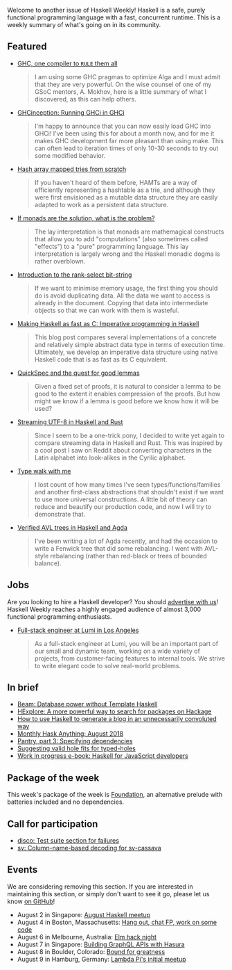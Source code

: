 Welcome to another issue of Haskell Weekly!
Haskell is a safe, purely functional programming language with a fast, concurrent runtime.
This is a weekly summary of what's going on in its community.

## Featured

-   [GHC, one compiler to `RULE` them all](https://blog.nyarlathotep.one/2018/07/ghc-one-compiler-to-rule-them-all/)

    > I am using some GHC pragmas to optimize Alga and I must admit that they are very powerful. On the wise counsel of one of my GSoC mentors, A. Mokhov, here is a little summary of what I discovered, as this can help others.

-   [GHCinception: Running GHCi in GHCi](http://mgsloan.com/posts/ghcinception/)

    > I'm happy to announce that you can now easily load GHC into GHCi! I've been using this for about a month now, and for me it makes GHC development far more pleasant than using make. This can often lead to iteration times of only 10-30 seconds to try out some modified behavior.

-   [Hash array mapped tries from scratch](https://vaibhavsagar.com/blog/2018/07/29/hamts-from-scratch/)

    > If you haven't heard of them before, HAMTs are a way of efficiently representing a hashtable as a trie, and although they were first envisioned as a mutable data structure they are easily adapted to work as a persistent data structure.

-   [If monads are the solution, what is the problem?](https://danghica.blogspot.com/2018/07/haskell-if-monads-are-solution-what-is.html)

    > The lay interpretation is that monads are mathemagical constructs that allow you to add "computations" (also sometimes called "effects") to a "pure" programming language. This lay interpretation is largely wrong and the Haskell monadic dogma is rather overblown.

-   [Introduction to the rank-select bit-string](https://haskell-works.github.io/posts/2018-08-01-introduction-to-rank-select-bit-string.html)

    > If we want to minimise memory usage, the first thing you should do is avoid duplicating data. All the data we want to access is already in the document. Copying that data into intermediate objects so that we can work with them is wasteful.

-   [Making Haskell as fast as C: Imperative programming in Haskell](https://deliquus.com/posts/2018-07-30-imperative-programming-in-haskell.html)

    > This blog post compares several implementations of a concrete and relatively simple abstract data type in terms of execution time. Ultimately, we develop an imperative data structure using native Haskell code that is as fast as its C equivalent.

-   [QuickSpec and the quest for good lemmas](https://dselsam.github.io/quickspec/)

    > Given a fixed set of proofs, it is natural to consider a lemma to be good to the extent it enables compression of the proofs. But how might we know if a lemma is good before we know how it will be used?

-   [Streaming UTF-8 in Haskell and Rust](https://www.fpcomplete.com/blog/2018/07/streaming-utf8-haskell-rust)

    > Since I seem to be a one-trick pony, I decided to write yet again to compare streaming data in Haskell and Rust. This was inspired by a cool post I saw on Reddit about converting characters in the Latin alphabet into look-alikes in the Cyrilic alphabet.

-   [Type walk with me](https://iokasimov.github.io/posts/2018/07/type-walk-with-me)

    > I lost count of how many times I've seen types/functions/families and another first-class abstractions that shouldn't exist if we want to use more universal constructions. A little bit of theory can reduce and beautify our production code, and now I will try to demonstrate that.

-   [Verified AVL trees in Haskell and Agda](https://doisinkidney.com/posts/2018-07-30-verified-avl.html)

    > I've been writing a lot of Agda recently, and had the occasion to write a Fenwick tree that did some rebalancing. I went with AVL-style rebalancing (rather than red-black or trees of bounded balance).

## Jobs

Are you looking to hire a Haskell developer?
You should [advertise with us](/advertising.html)!
Haskell Weekly reaches a highly engaged audience of almost 3,000 functional programming enthusiasts.

-   [Full-stack engineer at Lumi in Los Angeles](https://www.lumi.com/jobs/full-stack-engineer)

    > As a full-stack engineer at Lumi, you will be an important part of our small and dynamic team, working on a wide variety of projects, from customer-facing features to internal tools. We strive to write elegant code to solve real-world problems.

## In brief

-   [Beam: Database power without Template Haskell](https://mmhaskell.com/blog/2018/7/30/beam-database-power-without-template-haskell)
-   [HExplore: A more powerful way to search for packages on Hackage](https://np.reddit.com/r/haskell/comments/92xzre/hexplore_a_more_powerful_way_to_search_for/)
-   [How to use Haskell to generate a blog in an unnecessarily convoluted way](https://sulami.gitlab.io/posts/how-this-blog-is-made/)
-   [Monthly Hask Anything: August 2018](https://np.reddit.com/r/haskell/comments/93gbdn/monthly_hask_anything_august_2018/)
-   [Pantry, part 3: Specifying dependencies](https://www.fpcomplete.com/blog/2018/08/pantry-part-3/specifying-dependencies)
-   [Suggesting valid hole fits for typed-holes](https://mpg.is/papers/gissurarson2018suggesting-xp.pdf)
-   [Work in progress e-book: Haskell for JavaScript developers](https://np.reddit.com/r/haskell/comments/92vvoe/work_in_progress_ebook_haskell_for_javascript/)

## Package of the week

This week's package of the week is [Foundation](https://www.stackage.org/lts-12.4/package/foundation-0.0.21),
an alternative prelude with batteries included and no dependencies.

## Call for participation

-   [disco: Test suite section for failures](https://github.com/disco-lang/disco/issues/131)
-   [sv: Column-name-based decoding for sv-cassava](https://github.com/qfpl/sv/issues/19)

## Events

We are considering removing this section.
If you are interested in maintaining this section,
or simply don't want to see it go,
please let us know [on GitHub](https://github.com/haskellweekly/haskellweekly.github.io/issues/207)!

-   August 2 in Singapore: [August Haskell meetup](https://www.meetup.com/HASKELL-SG/events/252824929/)
-   August 4 in Boston, Massachusetts: [Hang out, chat FP, work on some code](https://www.meetup.com/Weekly-Functional-Programming-Meetup/events/253005369/)
-   August 6 in Melbourne, Australia: [Elm hack night](https://www.meetup.com/Elm-Melbourne/events/250594838/)
-   August 7 in Singapore: [Building GraphQL APIs with Hasura](https://www.meetup.com/API-Craft-Singapore/events/253334006/)
-   August 8 in Boulder, Colorado: [Bound for greatness](https://www.meetup.com/Boulder-Haskell-Programmers/events/253035578/)
-   August 9 in Hamburg, Germany: [Lambda Pi's initial meetup](https://www.meetup.com/Lambda-Pi/events/252428689/)
